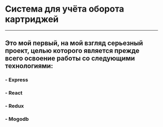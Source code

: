 # Система для учёта оборота картриджей
***
## Это мой первый, на мой взгляд серьезный проект, целью которого является прежде всего освоение работы со следующими технологиями:

### - Express
### - React
### - Redux
### - Mogodb